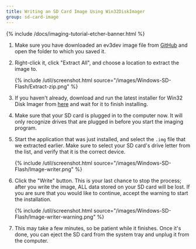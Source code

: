 ```yaml
---
title: Writing an SD Card Image Using Win32DiskImager
group: sd-card-image
---
```


{% include /docs/imaging-tutorial-etcher-banner.html %}

1. Make sure you have downloaded an ev3dev image file from
   [GitHub](https://github.com/ev3dev/ev3dev/releases) and open the folder to
   which you saved it.

2. Right-click it, click "Extract All",
   and choose a location to extract the image to.

    {% include /util/screenshot.html source="/images/Windows-SD-Flash/Extract-zip.png" %}

3. If you haven't already, download and run the latest installer
for Win32 Disk Imager from [here][imager] and wait for it to finish installing.

4. Make sure that your SD card is plugged in to the computer now.
It will only recognize drives that are plugged in before you start
the imaging program.

5. Start the application that was just installed, and select the `.img` file
that we extracted earlier.
Make sure to select your SD card's drive letter from the list,
and verify that it is the correct device.


    {% include /util/screenshot.html source="/images/Windows-SD-Flash/Image-writer.png" %}

6. Click the  "Write" button.
This is your last chance to stop the process; after you write the image,
ALL data stored on your SD card will be lost.
If you are sure that you would like to continue,
accept the warning to start the installation.

    {% include /util/screenshot.html source="/images/Windows-SD-Flash/Image-writer-warning.png" %}

7. This may take a few minutes, so be patient while it finishes.
Once it's done, you can eject the SD card from the system tray and unplug it from the computer.

[imager]: https://sourceforge.net/projects/win32diskimager/files/latest/download
